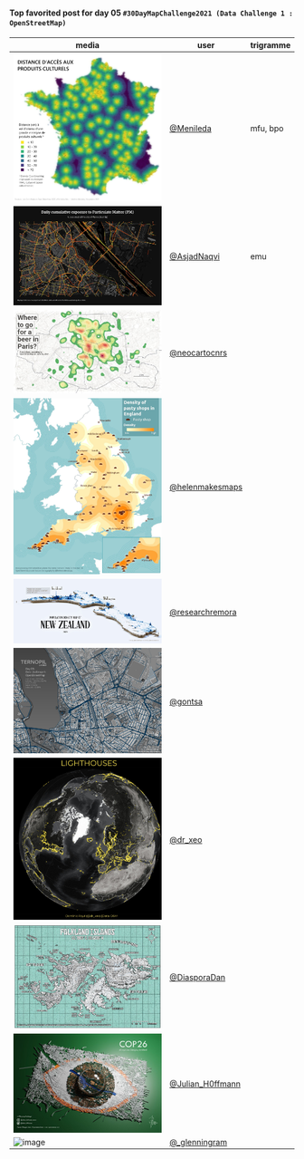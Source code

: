 #### Top favorited post for day 05 `#30DayMapChallenge2021 (Data Challenge 1 : OpenStreetMap)`

| media | user | trigramme |
|-------|------|-----------|
| ![image](uploads/7659b26c32774cbc1daa8746aeef7c4a/image.png) |[@Menileda](https://twitter.com/Menileda/status/1458482766354518020)|mfu, bpo |
| ![image](uploads/87af57f2e66b977d571e80b3fa4c0aee/image.png) |[@AsjadNaqvi](https://twitter.com/AsjadNaqvi/status/1456657314585456649)|emu |
| ![image](uploads/72a853415ae69743b625258f0fa19fe8/image.png) |[@neocartocnrs](https://twitter.com/neocartocnrs/status/1456521707066363909)| |
| ![image](uploads/7528e02725da3f463df6d1710f225de9/image.png) |[@helenmakesmaps](https://twitter.com/helenmakesmaps/status/1456570636403449857)| |
| ![image](uploads/9eb57e24ee6c6a0c70e04d0deda84826/image.png) |[@researchremora](https://twitter.com/researchremora/status/1456723575474425863)| |
| ![image](uploads/d7b1cb1ab89574f23c458a6a02a73f7a/image.png) |[@gontsa](https://twitter.com/gontsa/status/1456741419834658818)| |
| ![image](uploads/cc0a0fa2f50cc4b639379a55c91df1ff/image.png) |[@dr_xeo](https://twitter.com/dr_xeo/status/1456588631016157189)| |
| ![image](uploads/0d4524aec9f44b5a25573b468c332a2b/image.png) |[@DiasporaDan](https://twitter.com/DiasporaDan/status/1456588831159951365)| |
| ![image](uploads/e21db763d3819c29c0e47d970fbe5400/image.png) |[@Julian_H0ffmann](https://twitter.com/Julian_H0ffmann/status/1456607746112069636)| |
| ![image](uploads/9f4169d6e30d94b67a864844d6242b74/image.png) |[@_glenningram](https://twitter.com/_glenningram/status/1456430891761233925)| |